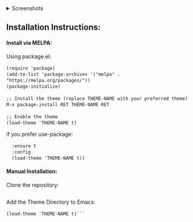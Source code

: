 <details>
<summary>Screenshots</summary>

### Berry theme
*This screenshot shows the Berry theme applied in Emacs with a Python file open, demonstrating syntax highlighting and a clean UI.*

![Berry Theme Screenshot 1](screenshots/Berry-theme.png)  

*This screenshot captures the Berry theme with the minibuffer active.*

![Berry Theme Screenshot 2](screenshots/Berry-theme-1.png)  


---

### Roseline Theme
*This screenshot showcases the Roseline theme with both a C file and an HTML file open, illustrating syntax contrast between languages.*

![Roseline Theme Screenshot 1](screenshots/Roseline-theme.png)

*This screenshot displays the Roseline theme with Treemacs, the minibuffer, and a selection highlight, providing a structured workflow.*

![Roseline Theme Screenshot 2](screenshots/Roseline-theme-1.png)  

---

### Ember Twilight Theme
![Ember Twilight Theme Screenshot 1](screenshots/Ember-twilight-theme.png)  

*This screenshot features the Ember Twilight theme with the minibuffer active and a selection highlighted, demonstrating smooth UI integration.*

![Ember Twilight Theme Screenshot 2](screenshots/Ember-twilight-theme-1.png)  
---

### Marron Gold Theme
*This screenshot shows the Marron Gold theme applied in Emacs with Rust and C++ files open in a horizontal split layout.*

![Marron Gold Theme Screenshot](screenshots/Marron-gold-theme.png)  


---

### Amber Glow Theme
![Amber Glow Theme Screenshot 1](screenshots/Amber-glow-theme.png)  

*A simple screenshot showcasing the Solarized Gruvbox theme with default syntax highlighting.*

![Amber Glow Theme Screenshot 2](screenshots/Amber-glow-theme-1.png)  


---

### Solarized Gruvbox Theme
*A simple screenshot showcasing the Solarized Gruvbox theme .*

![Solarized Gruvbox Theme Screenshot](screenshots/solarized-gruvbox.png)  


---

### Spider Man Theme
![Spider Man Theme Screenshot 1](screenshots/spider-man-theme.png)  

*A simple screenshot showcasing the Solarized Gruvbox theme with minibuffer.*

![Spider Man Theme Screenshot 2](screenshots/spider-man-theme-1.png)  
</details>

## Installation Instructions:

#### Install via MELPA:
Using package.el:

```;; Ensure MELPA is in your package archives
(require 'package)
(add-to-list 'package-archives '("melpa" . "https://melpa.org/packages/"))
(package-initialize)

;; Install the theme (replace THEME-NAME with your preferred theme)
M-x package-install RET THEME-NAME RET

;; Enable the theme
(load-theme 'THEME-NAME t)
```

if you prefer use-package:
```(use-package THEME-NAME
  :ensure t
  :config
  (load-theme 'THEME-NAME t))
```

#### Manual Installation:

Clone the repository:
```git clone https://github.com/madara123pain/unique-emacs-theme-pack.git
```

Add the Theme Directory to Emacs:
```(add-to-list 'custom-theme-load-path "~/path/to/unique-emacs-theme-pack/")
(load-theme 'THEME-NAME t)```